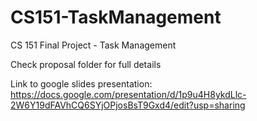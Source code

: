 # CS151-TaskManagement

CS 151 Final Project - Task Management

Check proposal folder for full details

Link to google slides presentation: https://docs.google.com/presentation/d/1p9u4H8ykdLlc-2W6Y19dFAVhCQ6SYjOPjosBsT9Gxd4/edit?usp=sharing
